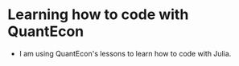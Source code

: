 # Learning how to code with QuantEcon

- I am using QuantEcon's lessons to learn how to code with Julia. 